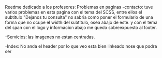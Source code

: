 Reedme dedicado a los profesores:
Problemas en paginas
-contacto:
tuve varios problemas en esta pagina con el tema del SCSS, entre ellos el subtitulo "Dejanos tu consulta" no sabria como poner el formulario de una forma que no ocupe el width del subtitulo, osea abajo de este. 
y con el tema del span con el logo y informacion abajo me quedo sobreexpuesto al footer.

-Servicios: 
las imagenes no estan centradas. 

-Index:
No anda el header por lo que veo esta bien linkeado nose que podra ser



